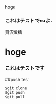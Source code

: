 hoge
### これはテストでsuよ.

贅沢微糖

# hoge
### これはテストです
##push test

```
$git clone 
$git push 
$git pull 
```

